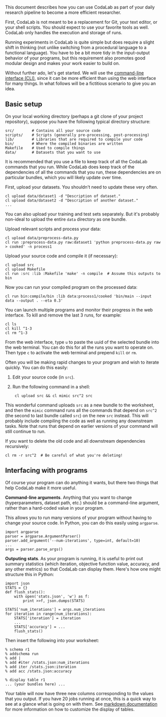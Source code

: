 This document describes how you can use CodaLab as part of your daily research
pipeline to become a more efficient researcher.

First, CodaLab is not meant to be a replacement for Git, your text editor, or
your shell scripts.  You should expect to use your favorite tools as well.
CodaLab only handles the execution and storage of runs.

Running experiments in CodaLab is quite simple but does require a slight shift
in thinking (not unlike switching from a procedural language to a functional
language).  You have to be a bit more tidy in the input-output behavior of your
programs, but this requirement also promotes good modular design and makes your
work easier to build on.

Without further ado, let's get started.  We will use the [command-line
interface (CLI)](CLI-Basics), since it can be more efficient than using the web
interface for many things.  In what follows will be a fictitious scenario to
give you an idea.

## Basic setup

On your local working directory (perhaps a git clone of your project
repository), suppose you have the following typical directory structure:

    src/        # Contains all your source code
    scripts/    # Scripts (generally pre-processing, post-processing)
    lib/        # Libraries that are required to compile your code
    bin/        # Where the compiled binaries are written
    Makefile    # Used to compile things
    data/       # Datasets that you want to use

It is recommended that you use a file to keep track of all the CodaLab commands
that you run.  While CodaLab does keep track of the dependencies of all the
commands that you run, these dependencies are on particular bundles, which
you will likely update over time.

First, upload your datasets.  You shouldn't need to update these very often.

    cl upload data/dataset1 -d "Description of dataset."
    cl upload data/dataset2 -d "Description of another dataset."
    ...

You can also upload your training and test sets separately.  But it's probably
non-ideal to upload the entire `data` directory as one bundle.

Upload relevant scripts and process your data:

    cl upload data/preprocess-data.py
    cl run :preprocess-data.py raw:dataset1 'python preprocess-data.py raw > cooked' -n process1

Upload your source code and compile it (if necessary):

    cl upload src
    cl upload Makefile
    cl run :src :lib :Makefile 'make' -n compile  # Assume this outputs to bin

Now you can run your compiled program on the processed data:

    cl run bin:compile/bin :lib data:process1/cooked 'bin/main --input data --output . --eta 0.3'

You can launch multiple programs and monitor their progress in the web
interface.  To kill and remove the last 3 runs, for example:

    cl ls
    cl kill ^1-3
    cl rm ^1-3

From the web interface, type `u` to paste the uuid of the selected bundle into
the web terminal.  You can do this for all the runs you want to operate on.
Then type `c` to activate the web terminal and prepend `kill` or `rm`.

Often you will be making rapid changes to your program and wish to iterate quickly.
You can do this easily:

1. Edit your source code (in `src`).

2. Run the following command in a shell:

        cl upload src && cl mimic src^2 src

This wonderful command uploads `src` as a new bundle to the worksheet,
and then the `mimic` command runs all the commands that depend on `src^2` (the
second to last bundle called `src`) on the new `src` instead.  This will probably
include compiling the code as well as running any downstream tasks.  Note
that runs that depend on earlier versions of your command will still continue
to run.

If you want to delete the old code and all downstream dependencies recursively:

    cl rm -r src^2  # Be careful of what you're deleting!

## Interfacing with programs

Of course your program can do anything it wants, but there two things that help
CodaLab make it more useful.

**Command-line arguments**.
Anything that you want to change (hyperparameters, dataset path, etc.) should
be a command-line argument, rather than a hard-coded value in your program.

This allows you to run many versions of your program without having to change
your source code.  In Python, you can do this easily using `argparse`.

    import argparse
    parser = argparse.ArgumentParser()
    parser.add_argument('--num-iterations', type=int, default=10)
    ...
    args = parser.parse_args()

**Outputing stats**.
As your program is running, it is useful to print out summary statistics (which
iteration, objective function value, accuracy, and any other metrics) so that
CodaLab can display them.  Here's how one might structure this in Python:

    import json
    STATS = {}
    def flush_stats():
        with open('stats.json', 'w') as f:
            print >>f, json.dumps(STATS)

    STATS['num_iterations'] = args.num_iterations
    for iteration in range(num_iterations):
        STATS['iteration'] = iteration
        ...
        STATS['accuracy'] = ...
        flush_stats()

Then insert the following into your worksheet:

    % schema r1
    % addschema run
    % add |
    % add #iter /stats.json:num_iterations
    % add iter /stats.json:iteration
    % add acc /stats.json:accuracy

    % display table r1
    ... (your bundles here) ...

Your table will now have three new columns corresponding to the values that you
output.  If you have 20 jobs running at once, this is a quick way to see at a
glance what is going on with them.  See [markdown
documentation](Worksheet-Markdown) for more information on how to customize the
display of tables.
